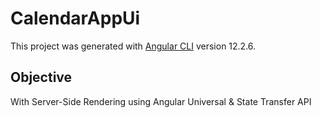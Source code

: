 # CalendarAppUi

This project was generated with [Angular CLI](https://github.com/angular/angular-cli) version 12.2.6.

## Objective

With Server-Side Rendering using Angular Universal & State Transfer API
